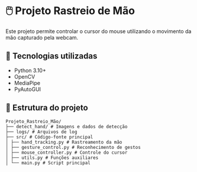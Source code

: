 ﻿# 🖱️ Projeto Rastreio de Mão

Este projeto permite controlar o cursor do mouse utilizando o movimento da mão capturado pela webcam.

## 🚀 Tecnologias utilizadas

- Python 3.10+
- OpenCV
- MediaPipe
- PyAutoGUI

## 📂 Estrutura do projeto
```
Projeto_Rastreio_Mão/
├── detect_hand/ # Imagens e dados de detecção
├── logs/ # Arquivos de log
├── src/ # Código-fonte principal
│ ├── hand_tracking.py # Rastreamento da mão
│ ├── gesture_control.py # Reconhecimento de gestos
│ ├── mouse_controller.py # Controle do cursor
│ ├── utils.py # Funções auxiliares
│ └── main.py # Script principal
```
